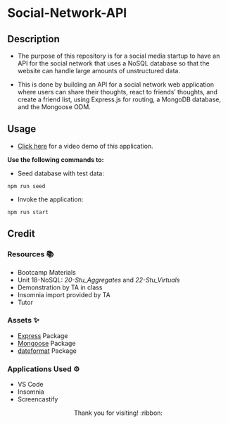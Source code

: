 # Social-Network-API

## Description

- The purpose of this repository is for a social media startup to have an API for the social network that uses a NoSQL database so that the website can handle large amounts of unstructured data.

- This is done by building an API for a social network web application where users can share their thoughts, react to friends’ thoughts, and create a friend list, using Express.js for routing, a MongoDB database, and the Mongoose ODM.

## Usage

- [Click here](*) for a video demo of this application.

**Use the following commands to:**

- Seed database with test data:

`npm run seed`

- Invoke the application:

`npm run start`

## Credit

### Resources :books:
- Bootcamp Materials
- Unit 18-NoSQL: *20-Stu_Aggregates* and *22-Stu_Virtuals*
- Demonstration by TA in class
- Insomnia import provided by TA
- Tutor

### Assets :sparkles:
- [Express](https://www.npmjs.com/package/express) Package
- [Mongoose](https://www.npmjs.com/package/mongoose/v/6.9.2) Package
- [dateformat](https://www.npmjs.com/package/dateformat) Package

### Applications Used :gear:
- VS Code
- Insomnia
- Screencastify

<p align="center">Thank you for visiting! :ribbon:</p>